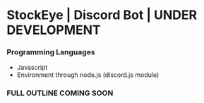 # StockEye | Discord Bot | UNDER DEVELOPMENT

### Programming Languages

- Javascript
- Environment through node.js (discord.js module)

### FULL OUTLINE COMING SOON
